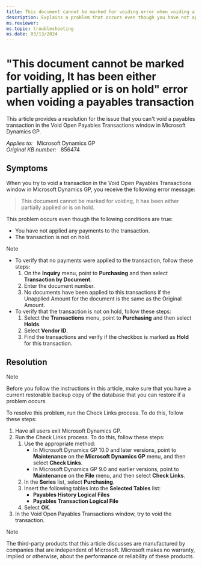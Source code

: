 ```yaml
---
title: This document cannot be marked for voiding error when voiding a payables transaction
description: Explains a problem that occurs even though you have not applied a transaction or put the transaction on hold. Describes how to resolve this problem.
ms.reviewer: 
ms.topic: troubleshooting
ms.date: 03/13/2024
---
```

# "This document cannot be marked for voiding, It has been either partially applied or is on hold" error when voiding a payables transaction

This article provides a resolution for the issue that you can't void a payables transaction in the Void Open Payables Transactions window in Microsoft Dynamics GP.

_Applies to:_ &nbsp; Microsoft Dynamics GP  
_Original KB number:_ &nbsp; 856474

## Symptoms

When you try to void a transaction in the Void Open Payables Transactions window in Microsoft Dynamics GP, you receive the following error message:

> This document cannot be marked for voiding, It has been either partially applied or is on hold.

This problem occurs even though the following conditions are true:

- You have not applied any payments to the transaction.
- The transaction is not on hold.

> [!NOTE]
>
> - To verify that no payments were applied to the transaction, follow these steps:
>    1. On the **Inquiry** menu, point to **Purchasing** and then select **Transaction by Document**.
>    2. Enter the document number.
>    3. No documents have been applied to this transactions if the Unapplied Amount for the document is the same as the Original Amount.
> - To verify that the transaction is not on hold, follow these steps:
>    1. Select the **Transactions** menu, point to **Purchasing** and then select **Holds**.
>    2. Select **Vendor ID**.
>    3. Find the transactions and verify if the checkbox is marked as **Hold** for this transaction.

## Resolution

> [!NOTE]
> Before you follow the instructions in this article, make sure that you have a current restorable backup copy of the database that you can restore if a problem occurs.

To resolve this problem, run the Check Links process. To do this, follow these steps:

1. Have all users exit Microsoft Dynamics GP.
2. Run the Check Links process. To do this, follow these steps:
   1. Use the appropriate method:
      - In Microsoft Dynamics GP 10.0 and later versions, point to **Maintenance** on the **Microsoft Dynamics GP** menu, and then select **Check Links**.
      - In Microsoft Dynamics GP 9.0 and earlier versions, point to **Maintenance** on the **File** menu, and then select **Check Links**.
   2. In the **Series** list, select **Purchasing**.
   3. Insert the following tables into the **Selected Tables** list:
      - **Payables History Logical Files**  
      - **Payables Transaction Logical File**  
   4. Select **OK**.
3. In the Void Open Payables Transactions window, try to void the transaction.

> [!NOTE]
> The third-party products that this article discusses are manufactured by companies that are independent of Microsoft. Microsoft makes no warranty, implied or otherwise, about the performance or reliability of these products.
